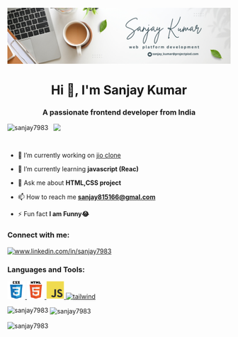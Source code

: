 ![logo](https://github.com/sanjay7983/sanjay7983/blob/main/Sanjay%20kumar.png)
<h1 align="center">Hi 👋, I'm Sanjay Kumar</h1>
<h3 align="center">A passionate frontend developer from India</h3>
<img align="right" all="conding" width="400" src="https://miro.medium.com/max/1360/0*7Q3yvSIv_t0ioJ-Z.gif">




<p align="left"> <img src="https://komarev.com/ghpvc/?username=sanjay7983&label=Profile%20views&color=0e75b6&style=flat" alt="sanjay7983" /> </p>

<p align="left"> <a href="https://twitter.com/" target="blank"><img src="https://img.shields.io/twitter/follow/?logo=twitter&style=for-the-badge" alt="" /></a> </p>

- 🔭 I’m currently working on [jio clone](jiocom.netlify.app)

- 🌱 I’m currently learning **javascript (Reac)**

- 💬 Ask me about **HTML,CSS project**

- 📫 How to reach me **sanjay815166@gmal.com**

- ⚡ Fun fact **I am Funny😂**

<h3 align="left">Connect with me:</h3>
<p align="left">
<a href="https://linkedin.com/in/www.linkedin.com/in/sanjay7983" target="blank"><img align="center" src="https://raw.githubusercontent.com/rahuldkjain/github-profile-readme-generator/master/src/images/icons/Social/linked-in-alt.svg" alt="www.linkedin.com/in/sanjay7983" height="30" width="40" /></a>
</p>

<h3 align="left">Languages and Tools:</h3>
<p align="left"> <a href="https://www.w3schools.com/css/" target="_blank" rel="noreferrer"> <img src="https://raw.githubusercontent.com/devicons/devicon/master/icons/css3/css3-original-wordmark.svg" alt="css3" width="40" height="40"/> </a> <a href="https://www.w3.org/html/" target="_blank" rel="noreferrer"> <img src="https://raw.githubusercontent.com/devicons/devicon/master/icons/html5/html5-original-wordmark.svg" alt="html5" width="40" height="40"/> </a> <a href="https://developer.mozilla.org/en-US/docs/Web/JavaScript" target="_blank" rel="noreferrer"> <img src="https://raw.githubusercontent.com/devicons/devicon/master/icons/javascript/javascript-original.svg" alt="javascript" width="40" height="40"/> </a> <a href="https://tailwindcss.com/" target="_blank" rel="noreferrer"> <img src="https://www.vectorlogo.zone/logos/tailwindcss/tailwindcss-icon.svg" alt="tailwind" width="40" height="40"/> </a> </p>

<p><img align="left" src="https://github-readme-stats.vercel.app/api/top-langs?username=sanjay7983&show_icons=true&locale=en&layout=compact" alt="sanjay7983" /></p>

<p>&nbsp;<img align="center" src="https://github-readme-stats.vercel.app/api?username=sanjay7983&show_icons=true&locale=en" alt="sanjay7983" /></p>

<p><img align="center" src="https://github-readme-streak-stats.herokuapp.com/?user=sanjay7983&" alt="sanjay7983" /></p>

